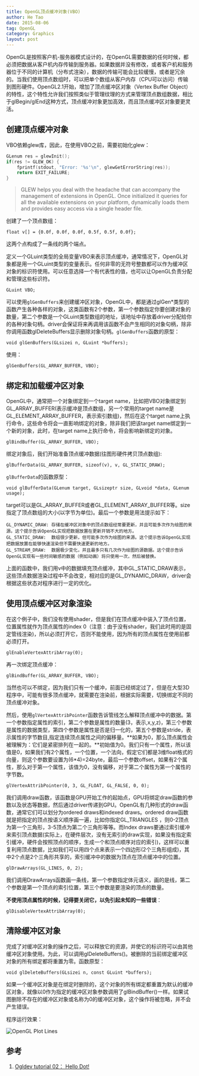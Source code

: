 ```yaml
---
title: OpenGL顶点缓冲对象(VBO)
author: He Tao
date: 2015-08-06
tag: OpenGL
category: Graphics
layout: post
---
```


OpenGL是按照客户机-服务器模式设计的，在OpenGL需要数据的任何时候，都必须把数据从客户机内存传输到服务器。如果数据并没有修改，或者客户机和服务器位于不同的计算机（分布式渲染），数据的传输可能会比较缓慢，或者是冗余的。当我们使用顶点数组时，可以把单个数组从客户内存（CPU可以访问）传输到图形硬件。OpenGL2.1开始，增加了顶点缓冲区对象（Vertex Buffer Object）的特性，这个特性允许我们按照类似于管理纹理的方式来管理顶点数组数据，相比于glBegin/glEnd这种方式，顶点缓冲对象更加高效，而且顶点缓冲区对象要更灵活。

<!--more-->

创建顶点缓冲对象
-------------

VBO依赖glew库，因此，在使用VBO之前，需要初始化glew：

~~~c
GLenum res = glewInit();
if(res != GLEW_OK) {
    fprintf(stdout, "Error: '%s'\n", glewGetErrorString(res));
    return EXIT_FAILURE;
}
~~~

>  GLEW helps you deal with the headache that can accompany the management of extensions in OpenGL. Once initialized it queries for all the available extensions on your platform, dynamically loads them and provides easy access via a single header file.

创建了一个顶点数组：

    float v[] = {0.0f, 0.0f, 0.0f, 0.5f, 0.5f, 0.0f};

这两个点构成了一条线的两个端点。

定义一个GLuint类型的全局变量VBO来表示顶点缓冲，通常情况下，OpenGL对象都是用一个GLuint类型的变量表示。任何非零的无符号整数都可以作为缓冲区对象的标识符使用。可以任意选择一个有代表性的值，也可以让OpenGL负责分配和管理这些标识符。

    GLuint VBO;

可以使用`glGenBuffers`来创建缓冲区对象，OpenGL中，都是通过glGen*类型的函数产生各种各样的对象，这类函数有2个参数，第一个参数指定你要创建对象的数量，第二个参数是一个GLuint类型数组的地址，该地址中存放着driver分配给你的各种对象句柄。driver会保证将来再调用该函数不会产生相同的对象句柄，除非你调用函数glDeleteBuffers显示删除对象句柄。`glGenBuffers`函数的原型：

    void glGenBuffers(GLsizei n, GLuint *buffers);

使用：

    glGenBuffers(GL_ARRAY_BUFFER, VBO);

绑定和加载缓冲区对象
-----------------

OpenGL中，通常把一个对象绑定到一个target name，比如把VBO对象绑定到GL_ARRAY_BUFFER(表示缓冲是顶点数组，另一个常用的target name是GL_ELEMENT_ARRAY_BUFFER，表示索引数组)，然后在这个target name上执行命令，这些命令将会一直影响绑定的对象，除非我们把该target name绑定到一个新的对象，此时，在target name上执行命令，将会影响新绑定的对象。

    glBindBuffer(GL_ARRAY_BUFFER, VBO);

绑定对象后，我们开始准备顶点缓冲数据(往图形硬件拷贝顶点数组):

    glBufferData(GL_ARRAY_BUFFER, sizeof(v), v, GL_STATIC_DRAW);

`glBufferData`的函数原型：

    void glBufferData(GLenum target, GLsizeptr size, GLvoid *data, GLenum usage);

target可以是GL_ARRAY_BUFFER或者GL_ELEMENT_ARRAY_BUFFER等。size指定了顶点数组的大小(以字节为单位)。最后一个参数是用法提示如下：

    GL_DYNAMIC_DRAW: 存储在缓冲区对象中的顶点数组经常要更新，并且可能多次作为绘图的来源。这个提示告诉OpenGL实现把数据放置在更新开销不大的地方。
    GL_STATIC_DRAW:  数组很少更新，但可能多次作为绘图的来源。这个提示告诉OpenGL实现把数据放置在能够快速渲染但不需要快速更新的地方。
    GL_STREAM_DRAW:  数据极少变化，并且最多只有几次作为绘图的源数据。这个提示告诉OpenGL实现有一些时间敏感的数据（例如动画）将只使用一次，然后被替换。

上面的函数中，我们用v中的数据填充顶点缓冲，其中GL_STATIC_DRAW表示，这些顶点数据渲染过程中不会改变，相对应的是GL_DYNAMIC_DRAW，driver会根据这些状态对程序进行一定的优化。

使用顶点缓冲区对象渲染
-------------------

在这个例子中，我们没有使用shader，但是我们在顶点缓冲中装入了顶点位置，位置属性就作为顶点属性的index 0（注意：由于没有shader，我们此时用的是固定管线渲染)，所以必须打开它，否则不能使用，因为所有的顶点属性在使用前都必须打开。

    glEnableVertexAttribArray(0);

再一次绑定顶点缓冲：

    glBindBuffer(GL_ARRAY_BUFFER, VBO);

当然也可以不绑定，因为我们只有一个缓冲，前面已经绑定过了，但是在大型3D程序中，可能有很多顶点缓冲，就需要在渲染前，根据实际需要，切换绑定不同的顶点缓冲对象。

然后，使用`glVertexAttribPointer`函数告诉管线怎么解释顶点缓冲中的数据。第一个参数指定属性的索引，第二个参数是属性的数量(3，表示,x,y,z)，第三个参数是属性的数据类型，第四个参数是属性是否是归一化的，第五个参数是stride，表示属性的字节数目,指定连续顶点属性之间的偏移量。**如果为0，那么顶点属性会被理解为：它们是紧密排列在一起的。**初始值为0。我们只有一个属性，所以该值是0，如果我们有2个属性，一个位置，一个法向，假定它们都是3维float格式的向量，则这个参数要设置为(6*4)=24byte，最后一个参数offset，如果有2个属性，那么对于第一个属性，该值为0，没有偏移，对于第二个属性为第一个属性的字节数。

    glVertexAttribPointer(0, 3, GL_FLOAT, GL_FALSE, 0, 0);

我们调用draw函数，该函数是GPU开始工作的起始点，GPU将绑定draw函数的参数以及状态等数据，然后通过driver传递到GPU。OpenGL有几种形式的draw函数，通常它们可以划分为ordered draws和indexed draws。ordered draw函数就是把指定的顶点按语义顺序画一遍，比如你指定GL_TRIANGLES ，则0-2顶点为第一个三角形，3-5顶点为第二个三角形等等。而Index draws要通过索引缓冲来索引顶点数据(实际上，在硬件层次，没有无索引的draw实现，如果没有指定索引缓冲，硬件会按照顶点的顺序，生成一个和顶点顺序对应的索引)，这样可以重复利用顶点数据，比如我们可以用四个点来表示一个四边形(2个三角形组成)，其中2个点是2个三角形共享的，索引缓冲中的数据为顶点在顶点缓冲中的位置。

    glDrawArrays(GL_LINES, 0, 2);

我们调用DrawArrays函数画一条线，第一个参数指定体元语义，画的是线，第二个参数是第一个顶点的索引位置，第三个参数是要渲染的顶点的数量。

**不使用顶点属性的时候，记得要关闭它，以免引起未知的一些错误**：

    glDisableVertexAttribArray(0);

清除缓冲区对象
------------

完成了对缓冲区对象的操作之后，可以释放它的资源，并使它的标识符可以由其他缓冲区对象使用。为此，可以调用glDeleteBuffers()。被删除的当前绑定缓冲区对象的所有绑定都将重置为零。函数原型：

    void glDeleteBuffers(GLsizei n, const GLuint *buffers);

如果一个缓冲区对象是在绑定时删除的，这个对象的所有绑定都重置为默认的缓冲区对象，就像以0作为指定的缓冲区对象参数调用了glBindBuffer()一样。如果试图删除不存在的缓冲区对象或名称为0的缓冲区对象，这个操作将被忽略，并不会产生错误。

程序运行效果：

![OpenGL Plot Lines]({{site.url}}/resource/opengl_vbo/vbo_plot_lines.png)

参考
-----

1. [Ogldev tutorial 02： Hello Dot!](http://ogldev.atspace.co.uk/www/tutorial02/tutorial02.html)
